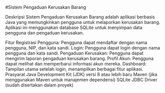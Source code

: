 #Sistem Pengaduan Kerusakan Barang

Deskripsi
Sistem Pengaduan Kerusakan Barang adalah aplikasi berbasis Java yang memungkinkan pengguna untuk melaporkan kerusakan barang. Aplikasi ini menggunakan database SQLite untuk menyimpan data pengguna dan pengaduan kerusakan.

Fitur
Registrasi Pengguna: Pengguna dapat mendaftar dengan nama pengguna, NIP, dan kata sandi.
Login: Pengguna dapat login dengan nama pengguna dan kata sandi.
Pengaduan Kerusakan: Pengguna dapat mengirim laporan pengaduan kerusakan barang.
Profil Akun: Pengguna dapat melihat dan memperbarui informasi akun mereka.
Dashboard: Tampilan utama setelah login, menampilkan berbagai fitur aplikasi.
Prasyarat
Java Development Kit (JDK) versi 8 atau lebih baru
Maven (jika menggunakan Maven untuk manajemen dependensi)
SQLite JDBC Driver (sudah disertakan dalam proyek)
